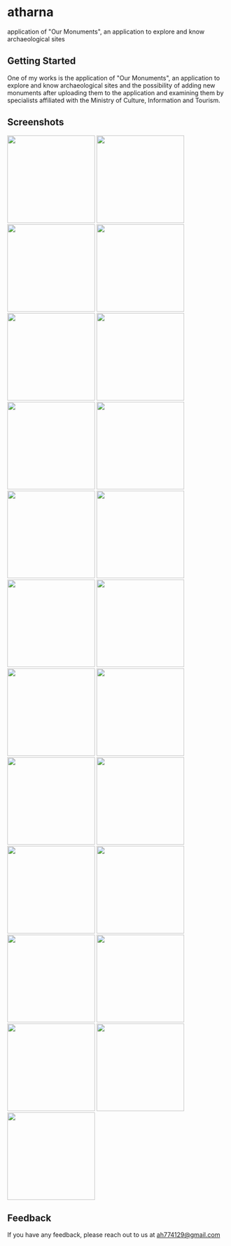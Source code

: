 # atharna

application of "Our Monuments", an application to explore and know archaeological sites

## Getting Started

One of my works is the application of "Our Monuments", an application to explore and know archaeological sites and the possibility of adding new monuments after uploading them to the application and examining them by specialists affiliated with the Ministry of Culture, Information and Tourism.

## Screenshots
<div>
<img src='https://github.com/0Ahmad0/atharna/blob/master/screenshots/1679337255238.jpg' width="200px">
<img src='https://github.com/0Ahmad0/atharna/blob/master/screenshots/1679337255256.jpg' width="200px">
 <img src='https://github.com/0Ahmad0/atharna/blob/master/screenshots/1679337255270.jpg' width="200px">
  <img src='https://github.com/0Ahmad0/atharna/blob/master/screenshots/1679337255307.jpg' width="200px">
  <img src='https://github.com/0Ahmad0/atharna/blob/master/screenshots/1679337255328.jpg' width="200px">
<img src='https://github.com/0Ahmad0/atharna/blob/master/screenshots/1679337255349.jpg' width="200px">
<img src='https://github.com/0Ahmad0/atharna/blob/master/screenshots/1679337255371.jpg' width="200px">
<img src='https://github.com/0Ahmad0/atharna/blob/master/screenshots/1679337255393.jpg' width="200px">
<img src='https://github.com/0Ahmad0/atharna/blob/master/screenshots/1679337255412.jpg' width="200px">
<img src='https://github.com/0Ahmad0/atharna/blob/master/screenshots/1679337255433.jpg' width="200px">
<img src='https://github.com/0Ahmad0/atharna/blob/master/screenshots/1679337255456.jpg' width="200px">
<img src='https://github.com/0Ahmad0/atharna/blob/master/screenshots/1679337255476.jpg' width="200px">
<img src='https://github.com/0Ahmad0/atharna/blob/master/screenshots/1679337255496.jpg' width="200px">
<img src='https://github.com/0Ahmad0/atharna/blob/master/screenshots/1679337255512.jpg' width="200px">
<img src='https://github.com/0Ahmad0/atharna/blob/master/screenshots/1679337255542.jpg' width="200px">
<img src='https://github.com/0Ahmad0/atharna/blob/master/screenshots/1679337255559.jpg' width="200px">
<img src='https://github.com/0Ahmad0/atharna/blob/master/screenshots/1679337255579.jpg' width="200px">
<img src='https://github.com/0Ahmad0/atharna/blob/master/screenshots/1679337255598.jpg' width="200px">
<img src='https://github.com/0Ahmad0/atharna/blob/master/screenshots/1679337255619.jpg' width="200px">
<img src='https://github.com/0Ahmad0/atharna/blob/master/screenshots/1679337255637.jpg' width="200px">
<img src='https://github.com/0Ahmad0/atharna/blob/master/screenshots/1679337255649.jpg' width="200px">
<img src='https://github.com/0Ahmad0/atharna/blob/master/screenshots/1679337255665.jpg' width="200px">
<img src='https://github.com/0Ahmad0/atharna/blob/master/screenshots/1679337255686.jpg' width="200px">
</div>



## Feedback

If you have any feedback, please reach out to us at ah774129@gmail.com
